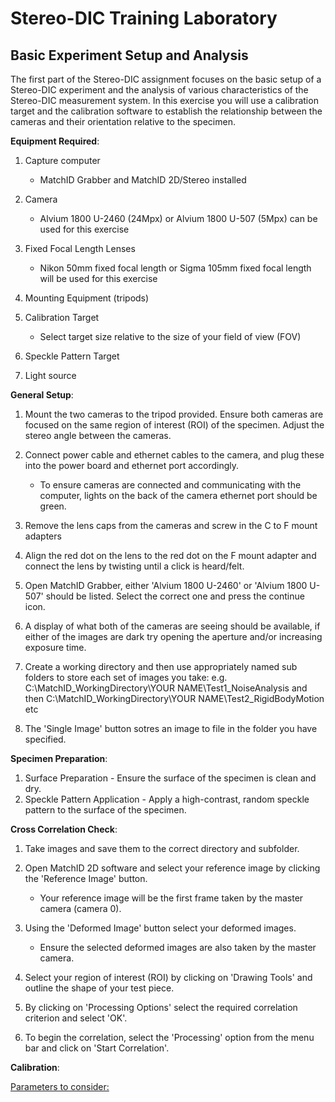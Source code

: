 # Stereo-DIC Training Laboratory
## Basic Experiment Setup and Analysis
The first part of the Stereo-DIC assignment focuses on the basic setup of a Stereo-DIC experiment and the analysis of various characteristics of the Stereo-DIC measurement system. In this exercise you will use a calibration target and the calibration software to establish the relationship between the cameras and their orientation relative to the specimen.

**Equipment Required**:
1. Capture computer
       
   * MatchID Grabber and MatchID 2D/Stereo installed    
2. Camera

   * Alvium 1800 U-2460 (24Mpx) or Alvium 1800 U-507 (5Mpx) can be used for this exercise
3.  Fixed Focal Length Lenses

    * Nikon 50mm fixed focal length or Sigma 105mm fixed focal length will be used for this exercise

4.  Mounting Equipment (tripods)
5.  Calibration Target
    
    * Select target size relative to the size of your field of view (FOV)
6. Speckle Pattern Target
7. Light source


**General Setup**:

1. Mount the two cameras to the tripod provided. Ensure both cameras are focused on the same region of interest (ROI) of the specimen.  Adjust the stereo angle between the cameras.
2. Connect power cable and ethernet cables to the camera, and plug these into the power board and ethernet port accordingly.

    * To ensure cameras are connected and communicating with the computer, lights on the back of the camera ethernet port should be green.

3. Remove the lens caps from the cameras and screw in the C to F mount adapters  
4. Align the red dot on the lens to the red dot on the F mount adapter and connect the lens by twisting until a click is heard/felt.
5. Open MatchID Grabber, either 'Alvium 1800 U-2460' or 'Alvium 1800 U-507' should be listed. Select the correct one and press the continue icon.
6. A display of what both of the cameras are seeing should be available, if either of the images are dark try opening the aperture and/or increasing exposure time.
7. Create a working directory and then use appropriately named sub folders to store each set of images you take: e.g. C:\MatchID_WorkingDirectory\YOUR NAME\Test1_NoiseAnalysis and then C:\MatchID_WorkingDirectory\YOUR NAME\Test2_RigidBodyMotion etc
8. The 'Single Image' button sotres an image to file in the folder you have specified.


**Specimen Preparation**:
1. Surface Preparation - Ensure the surface of the specimen is clean and dry.
2. Speckle Pattern Application - Apply a high-contrast, random speckle pattern to the surface of the specimen.

**Cross Correlation Check**:

1. Take images and save them to the correct directory and subfolder.
2. Open MatchID 2D software and select your reference image by clicking the 'Reference Image' button.

    * Your reference image will be the first frame taken by the master camera (camera 0).
3. Using the 'Deformed Image' button select your deformed images.   

     * Ensure the selected deformed images are also taken by the master camera. 
4. Select your region of interest (ROI) by clicking on 'Drawing Tools' and outline the shape of your test piece.     
5. By clicking on 'Processing Options' select the required correlation criterion and select 'OK'.
6. To begin the correlation, select the 'Processing' option from the menu bar and click on 'Start Correlation'.

**Calibration**:

<u>Parameters to consider:</u>

